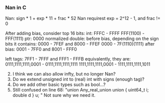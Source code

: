 ### Nan in C
Nan: sign * 1 + exp * 11 + frac * 52
Nan requirest exp = 2^12 - 1, and frac != 0

After adding bias, consider top 16 bits:
int: FFFC - FFFF
FFF(1100) - FFF(1111)
ptr: 0000
normalized double: before bias, depending on the sign bits it contains:
0000 - 7FEF and 8000 - FFEF
0000 - 7F(1110)(1111)
after bias:
0001 - 7FF0 and 8001 - FFF0

left tags:
7FF1 - 7FFF and FFF1 - FFFB
equivalently, they are:
0111,1111,1111,0001 - 0111,1111,1111,1111
1111,1111,1111,0001 - 1111,1111,1111,1011

2. I think we can also allow infty, but no longer Nan?
3. Do we extend unsigned int to (real) int with signs (enough tag)? 
4. Do we add other basic types such as bool...?
5. Still confused on line 68: "union Any_real_union union { uint64_t i; double d } u; "
   Not sure why we need it.
